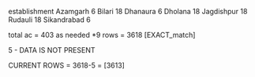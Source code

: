 establishment
Azamgarh        6
Bilari         18
Dhanaura        6
Dholana        18
Jagdishpur     18
Rudauli        18
Sikandrabad     6


total ac = 403 as needed *9 rows = 3618  [EXACT_match]

5  -         DATA IS NOT PRESENT


CURRENT ROWS = 3618-5 = [3613]
